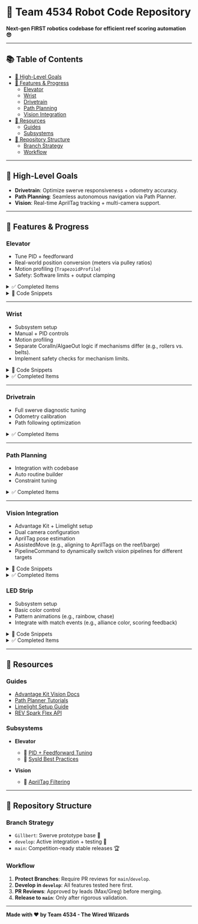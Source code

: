 # 🐠 Team 4534 Robot Code Repository

**Next-gen FIRST robotics codebase for efficient reef scoring automation 😎**

---

## 📚 Table of Contents
- [🎯 High-Level Goals](#-high-level-goals)
- [🚀 Features & Progress](#-features--progress)
  - [Elevator](#elevator)
  - [Wrist](#wrist)
  - [Drivetrain](#drivetrain)
  - [Path Planning](#path-planning)
  - [Vision Integration](#vision-integration)
- [📖 Resources](#-resources)
  - [Guides](#guides)
  - [Subsystems](#subsystems)
- [🌳 Repository Structure](#-repository-structure)
  - [Branch Strategy](#branch-strategy)
  - [Workflow](#workflow)

---

## 🎯 High-Level Goals

- **Drivetrain**: Optimize swerve responsiveness + odometry accuracy.
- **Path Planning**: Seamless autonomous navigation via Path Planner.
- **Vision**: Real-time AprilTag tracking + multi-camera support.

---

## 🚀 Features & Progress

### **Elevator**

- Tune PID + feedforward
- Real-world position conversion (meters via pulley ratios)
- Motion profiling (`TrapezoidProfile`)
- Safety: Software limits + output clamping

<details>
<summary>✅ Completed Items</summary>

- Subsystem framework
- Manual + PID control commands

</details>

<details>
<summary>📁 Code Snippets</summary>

```java
// Position conversion  
elevatorEncoder.setPositionConversionFactor(C_Elevator.ENCODER_DISTANCE_PER_PULSE);  
elevatorEncoder.setVelocityConversionFactor(C_Elevator.ENCODER_VELOCITY_FACTOR);

// Clamping motor output 
double output = pidOutput + feedforward;  
output = Math.max(-1, Math.min(1, output));  
elevatorMotor.set(output); 
```

</details>

---

### **Wrist**

- Subsystem setup
- Manual + PID controls
- Motion profiling
- Separate CoralIn/AlgaeOut logic if mechanisms differ (e.g., rollers vs. belts).
- Implement safety checks for mechanism limits.

<details>
<summary>📁 Code Snippets</summary>

```java
// Separate logic for CoralIn and AlgaeOut
if (mechanismType == MechanismType.ROLLER) {
    // Roller-specific logic
    rollerMotor.set(coralInSpeed);
} else if (mechanismType == MechanismType.BELT) {
    // Belt-specific logic
    beltMotor.set(algaeOutSpeed);
}

// Safety checks
if (isAtLimit()) {
    motor.stop();
} else {
    motor.set(desiredSpeed);
}
```

</details>

<details>
<summary>✅ Completed Items</summary>

- None yet

</details>

---

### **Drivetrain**

- Full swerve diagnostic tuning
- Odometry calibration
- Path following optimization

<details>
<summary>✅ Completed Items</summary>

- Swerve base code (Advantage Kit)

</details> 

---

### **Path Planning**

- Integration with codebase
- Auto routine builder
- Constraint tuning

<details>
<summary>✅ Completed Items</summary>

- Path Planner evaluation

</details>

---

### **Vision Integration**

- Advantage Kit + Limelight setup
- Dual camera configuration
- AprilTag pose estimation
- AssistedMove (e.g., aligning to AprilTags on the reef/barge)
- PipelineCommand to dynamically switch vision pipelines for different targets

<details>
<summary>📁 Code Snippets</summary>

```java
// AssistedMove command
public class AssistedMove extends CommandBase {
    private final Drivetrain drivetrain;
    private final VisionSubsystem vision;

    public AssistedMove(Drivetrain drivetrain, VisionSubsystem vision) {
        this.drivetrain = drivetrain;
        this.vision = vision;
        addRequirements(drivetrain, vision);
    }

    @Override
    public void initialize() {
        vision.enableAprilTagTracking();
    }

    @Override
    public void execute() {
        Pose2d targetPose = vision.getAprilTagPose();
        drivetrain.alignToPose(targetPose);
    }

    @Override
    public void end(boolean interrupted) {
        vision.disableAprilTagTracking();
    }

    @Override
    public boolean isFinished() {
        return drivetrain.isAligned();
    }
}

// PipelineCommand to switch vision pipelines
public class PipelineCommand extends InstantCommand {
    private final VisionSubsystem vision;
    private final int pipeline;

    public PipelineCommand(VisionSubsystem vision, int pipeline) {
        this.vision = vision;
        this.pipeline = pipeline;
    }

    @Override
    public void initialize() {
        vision.setPipeline(pipeline);
    }
}
```

</details>

<details>
<summary>✅ Completed Items</summary>

- Limelight selected (legacy compatibility)

</details>


### **LED Strip**

- Subsystem setup
- Basic color control
- Pattern animations (e.g., rainbow, chase)
- Integrate with match events (e.g., alliance color, scoring feedback)

<details>
<summary>📁 Code Snippets</summary>

```java
// Basic color control
public void setColor(Color color) {
    ledStrip.set(color);
}

// Pattern animation example
public void setRainbowPattern() {
    // Implementation for rainbow pattern
    for (int i = 0; i < ledStrip.length(); i++) {
        ledStrip.set(i, Color.getHSBColor((i / (float) ledStrip.length()), 1.0, 1.0));
    }
    ledStrip.show();
}
```

</details>

<details>
<summary>✅ Completed Items</summary>

- None yet

</details>

---

## 📖 Resources

### **Guides**
- [Advantage Kit Vision Docs](https://docs.advantagekit.org/getting-started/template-projects/talonfx-swerve-template/#vision-integration)
- [Path Planner Tutorials](https://pathplanner.dev/home.html)
- [Limelight Setup Guide](https://docs.limelightvision.io/en/latest/)
- [REV Spark Flex API](https://codedocs.revrobotics.com/java/com/revrobotics/spark/sparkflex)

### **Subsystems**

- **Elevator**
    - 🔗 [PID + Feedforward Tuning](https://docs.wpilib.org/en/stable/docs/software/advanced-controls/controllers/combining-feedforward-feedback.html)
    - 🔗 [SysId Best Practices](https://www.chiefdelphi.com/t/sysid-pid-and-feedfoward-tuning-for-elevator/482797)

- **Vision**
  - 🔗 [AprilTag Filtering](https://www.chiefdelphi.com/t/how-to-check-which-april-tag-the-limelight-is-seeing/483990/2)

---

## 🌳 Repository Structure

### **Branch Strategy**
- `Gillbert`: Swerve prototype base 🧪
- `develop`: Active integration + testing 🔄
- `main`: Competition-ready stable releases 🏆

### **Workflow**
1. **Protect Branches**: Require PR reviews for `main`/`develop`.
2. **Develop in `develop`**: All features tested here first.
3. **PR Reviews**: Approved by leads (Max/Greg) before merging.
4. **Release to `main`**: Only after rigorous validation.

---

**Made with ❤️ by Team 4534 - The Wired Wizards**